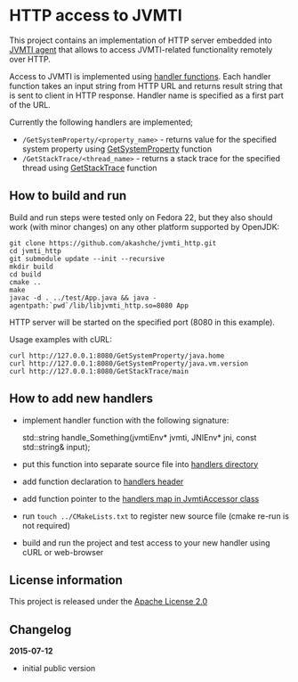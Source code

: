 HTTP access to JVMTI
====================

This project contains an implementation of HTTP server embedded into
[JVMTI agent](http://docs.oracle.com/javase/7/docs/platform/jvmti/jvmti.html) that allows 
to access JVMTI-related functionality remotely over HTTP.

Access to JVMTI is implemented using [handler functions](https://github.com/akashche/jvmti_http/tree/master/src/handlers).
Each handler function takes an input string from HTTP URL and returns result string that is sent to client in HTTP response.
Handler name is specified as a first part of the URL.

Currently the following handlers are implemented;

 * `/GetSystemProperty/<property_name>` - returns value for the specified system property using
 [GetSystemProperty](http://docs.oracle.com/javase/7/docs/platform/jvmti/jvmti.html#GetSystemProperty)
function
 * `/GetStackTrace/<thread_name>` - returns a stack trace for the specified thread using
[GetStackTrace](http://docs.oracle.com/javase/7/docs/platform/jvmti/jvmti.html#GetStackTrace) function

How to build and run
--------------------

Build and run steps were tested only on Fedora 22, but they also should work (with minor changes) 
on any other platform supported by OpenJDK:

    git clone https://github.com/akashche/jvmti_http.git
    cd jvmti_http
    git submodule update --init --recursive
    mkdir build
    cd build
    cmake ..
    make
    javac -d . ../test/App.java && java -agentpath:`pwd`/lib/libjvmti_http.so=8080 App

HTTP server will be started on the specified port (8080 in this example).

Usage examples with cURL:

    curl http://127.0.0.1:8080/GetSystemProperty/java.home
    curl http://127.0.0.1:8080/GetSystemProperty/java.vm.version
    curl http://127.0.0.1:8080/GetStackTrace/main

How to add new handlers
-----------------------

 * implement handler function with the following signature:

    std::string handle_Something(jvmtiEnv* jvmti, JNIEnv* jni, const std::string& input);

 * put this function into separate source file into [handlers directory](https://github.com/akashche/jvmti_http/tree/master/src/handlers)

 * add function declaration to [handlers header](https://github.com/akashche/jvmti_http/tree/master/src/handlers.hpp)

 * add function pointer to the [handlers map in JvmtiAccessor class](https://github.com/akashche/jvmti_http/tree/master/src/JvmtiAccessor.cpp#L36)

 * run `touch ../CMakeLists.txt` to register new source file (cmake re-run is not required)

 * build and run the project and test access to your new handler using cURL or web-browser


License information
-------------------

This project is released under the [Apache License 2.0](http://www.apache.org/licenses/LICENSE-2.0)

Changelog
---------

**2015-07-12**

 * initial public version
